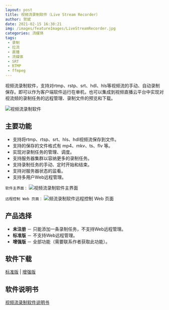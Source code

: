 ```yaml
---
layout: post
title: 视频流录制软件（Live Stream Recorder）
author: 贺斌
date: 2021-02-15 16:30:21
img: /images/featureImages/LiveStreamRecorder.jpg
categories: 流媒体
tags:
 - 录制
 - 拉流
 - 直播
 - 流媒体
 - SRT
 - RTMP
 - ffmpeg
---
```


视频流录制软件，支持对rtmp、rstp、srt、hdl、hls等视频流的手动、自动录制保存。即可以作为客户端软件运行在单机，也可以集成到视频直播云平台中实现对视流频的录制任务的远程管理、录制文件的预览和下载。

<img src="/images/LiveStreamRecorder.png" alt="视频流录制软件" />


## 主要功能

- 支持将rtmp、rtsp、srt、hls、hdl视频流保存到文件。 
- 支持的保存的文件格式有 mp4、mkv、ts、flv 等。
- 实现对录制任务的管理、调度。 
- 支持服务器集群以容纳更多的录制任务。 
- 支持录制任务的手动、定时开始和结束。 
- 支持对服务器状态的监看。 
- 支持多用户Web远程管理。

`软件主界面：`
<img src="/images/LiveStreamRecorder-Server.png" alt="视频流录制软件主界面" />


`远程控制 Web 页面：`
<img src="/images/LiveStreamRecorder-Remote.png" alt="频流录制软件远程控制 Web 页面" />



## 产品选择

- **未注册** － 只能添加一条录制任务，不支持Web远程管理。
- **标准版** － 不支持Web远程管理。
- **增强版** － 全部功能（需要联系作者获取此功能）。

## 软件下载

<a href="javascript:alert('请联系作者！');">标准版</a> \| <a href="javascript:alert('请联系作者！');">增强版</a> 

## 软件说明书

[视频流录制软件说明书](/docs/live-stream-recorder-help)

